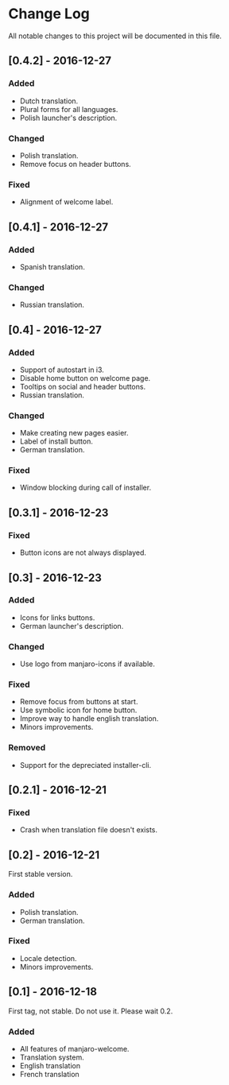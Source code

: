 # Change Log
All notable changes to this project will be documented in this file.

## [0.4.2] - 2016-12-27
### Added
- Dutch translation.
- Plural forms for all languages.
- Polish launcher's description.

### Changed
- Polish translation.
- Remove focus on header buttons.

### Fixed
- Alignment of welcome label.

## [0.4.1] - 2016-12-27
### Added
- Spanish translation.

### Changed
- Russian translation.

## [0.4] - 2016-12-27
### Added
- Support of autostart in i3.
- Disable home button on welcome page.
- Tooltips on social and header buttons.
- Russian translation.

### Changed
- Make creating new pages easier.
- Label of install button.
- German translation.

### Fixed
- Window blocking during call of installer.

## [0.3.1] - 2016-12-23
### Fixed
- Button icons are not always displayed.

## [0.3] - 2016-12-23
### Added
- Icons for links buttons.
- German launcher's description.

### Changed
- Use logo from manjaro-icons if available.

### Fixed
- Remove focus from buttons at start.
- Use symbolic icon for home button.
- Improve way to handle english translation.
- Minors improvements.

### Removed
- Support for the depreciated installer-cli.

## [0.2.1] - 2016-12-21
### Fixed
- Crash when translation file doesn't exists.

## [0.2] - 2016-12-21
First stable version.
### Added
- Polish translation.
- German translation.

### Fixed
- Locale detection.
- Minors improvements.

## [0.1] - 2016-12-18
First tag, not stable. Do not use it. Please wait 0.2.
### Added
- All features of manjaro-welcome.
- Translation system.
- English translation
- French translation

